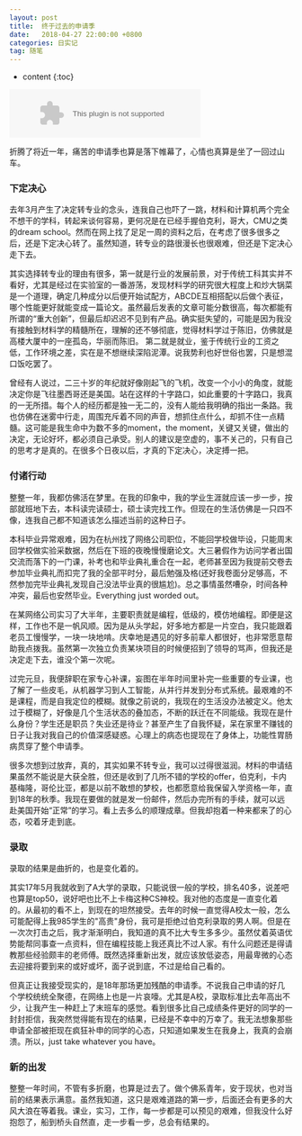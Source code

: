 ```yaml
---
layout: post
title:  终于过去的申请季
date:   2018-04-27 22:00:00 +0800
categories: 日实记
tag: 随笔
---
```



* content
{:toc}

<embed src="//music.163.com/style/swf/widget.swf?sid=528087138&type=2&auto=1&width=320&height=66" width="340" height="86"  allowNetworking="all">


折腾了将近一年，痛苦的申请季也算是落下帷幕了，心情也真算是坐了一回过山车。

### 下定决心
去年3月产生了决定转专业的念头，连我自己也吓了一跳，材料和计算机两个完全不想干的学科，转起来谈何容易，更何况是在已经手握伯克利，哥大，CMU之类的dream school。然而在网上找了足足一周的资料之后，在考虑了很多很多之后，还是下定决心转了。虽然知道，转专业的路很漫长也很艰难，但还是下定决心走下去。

其实选择转专业的理由有很多，第一就是行业的发展前景，对于传统工科其实并不看好，尤其是经过在实验室的一番游荡，发现材料学的研究很大程度上和炒大锅菜是一个道理，确定几种成分以后便开始试配方，ABCDE互相搭配以后做个表征，哪个性能更好就能变成一篇论文。虽然最后发表的文章可能分数很高，每次都能有所谓的“重大创新”，但最后却迟迟不见到有产品。确实挺失望的，可能是因为我没有接触到材料学的精髓所在，理解的还不够彻底，觉得材料学过于陈旧，仿佛就是高楼大厦中的一座孤岛，华丽而陈旧。
第二就是就业，鉴于传统行业的工资之低，工作环境之差，实在是不想继续深陷泥潭。说我势利也好世俗也罢，只是想混口饭吃罢了。

曾经有人说过，二三十岁的年纪就好像刚起飞的飞机，改变一个小小的角度，就能决定你是飞往墨西哥还是美国。站在这样的十字路口，如此重要的十字路口，我真的一无所措。每个人的经历都是独一无二的，没有人能给我明确的指出一条路。我也仿佛在迷雾中行走，周围充斥着不同的声音，想抓住点什么，却抓不住一点精髓。这可能是我生命中为数不多的moment，the moment，关键又关键，做出的决定，无论好坏，都必须自己承受。别人的建议是空虚的，事不关己的，只有自己的思考才是真的。在很多个日夜以后，才真的下定决心，决定搏一把。

### 付诸行动
整整一年，我都仿佛活在梦里。在我的印象中，我的学业生涯就应该一步一步，按部就班地下去，本科读完读硕士，硕士读完找工作。但现在的生活仿佛是一只四不像，连我自己都不知道该怎么描述当前的这种日子。

本科毕业异常艰难，因为在杭州找了网络公司职位，不能回学校做毕设，只能周末回学校做实验采数据，然后在下班的夜晚慢慢磨论文。大三暑假作为访问学者出国交流而落下的一门课，补考也和毕业典礼重合在一起，老师甚至因为我提前交卷去参加毕业典礼而扣完了我的全部平时分，最后勉强及格(还好我卷面分足够高，不然参加完毕业典礼发现自己没法毕业真的很尴尬)。总之事情虽然嘈杂，时间各种冲突，最后也安然毕业。Everything just worded out。

在某网络公司实习了大半年，主要职责就是编程，低级的，模仿地编程。即便是这样，工作也不是一帆风顺。因为是从头学起，好多地方都是一片空白，我只能跟着老员工慢慢学，一块一块地啃。庆幸地是遇见的好多前辈人都很好，也非常愿意帮助我点拨我。虽然第一次独立负责某块项目的时候便招到了领导的骂声，但我还是决定走下去，谁没个第一次呢。

过完元旦，我便辞职在家专心补课，妄图在半年时间里补完一些重要的专业课，也了解了一些皮毛，从机器学习到人工智能，从并行并发到分布式系统。最艰难的不是课程，而是自我定位的模糊。就像之前说的，我现在的生活没办法被定义。他太过于模糊了，好像是几个生活状态的叠加态，不断的跃迁在不同能级。我现在是什么身份？学生还是职员？失业还是待业？甚至产生了自我怀疑，呆在家里不赚钱的日子让我对我自己的价值深感疑惑。心理上的病态也提现在了身体上，功能性胃肠病贯穿了整个申请季。

很多次想到过放弃，真的，其实如果不转专业，我可以过得很滋润。材料的申请结果虽然不能说是大获全胜，但还是收到了几所不错的学校的offer，伯克利，卡内基梅隆，哥伦比亚，都是以前不敢想的梦校，也都愿意给我保留入学资格一年，直到18年的秋季。我现在要做的就是发一份邮件，然后办完所有的手续，就可以远赴美国开始“正常”的学习。看上去多么的顺理成章。但我却抱着一种来都来了的心态，咬着牙走到底。

### 录取
录取的结果是曲折的，也是变化着的。

其实17年5月我就收到了A大学的录取，只能说很一般的学校，排名40多，说差吧也算是top50，说好吧也比不上卡梅这种CS神校。我对他的态度是一直变化着的。从最初的看不上，到现在的坦然接受。去年的时候一直觉得A校太一般，怎么可能配得上我985学生的"高贵"身份，我可是拒绝过伯克利录取的男人啊。但是在一次次打击之后，我才渐渐明白，我知道的真不比大专生多多少。虽然仗着英语优势能帮同事查一点资料，但在编程技能上我还真比不过人家。有什么问题还是得请教那些经验颇丰的老师傅。既然选择重新出发，就应该放低姿态，用最卑微的心态去迎接将要到来的或好或坏，面子说到底，不过是给自己看的。

但真正让我接受现实的，是18年那场更加残酷的申请季。不说我自己申请的好几个学校统统全聚德，在网络上也是一片哀嚎。尤其是A校，录取标准比去年高出不少，让我产生一种赶上了末班车的感觉。看到很多比自己成绩条件更好的同学的一封封拒信，我突然觉得能有现在的结果，已经是不幸中的万幸了。我无法想象那些申请全部被拒现在疯狂补申的同学的心态，只知道如果发生在我身上，我真的会崩溃。所以，just take whatever you have。

### 新的出发
整整一年时间，不管有多折磨，也算是过去了。做个佛系青年，安于现状，也对当前的结果表示满意。虽然我知道，这只是艰难道路的第一步，后面还会有更多的大风大浪在等着我。课业，实习，工作，每一步都是可以预见的艰难，但我没什么好抱怨了，船到桥头自然直，走一步看一步，总会有结果的。
